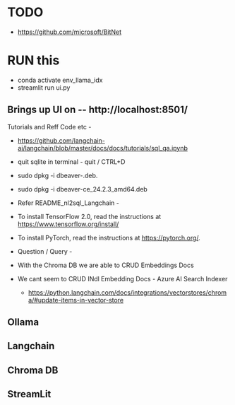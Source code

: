 # TODO 
- https://github.com/microsoft/BitNet

# RUN this 
- conda activate env_llama_idx
- streamlit run ui.py
## Brings up UI on -- http://localhost:8501/

Tutorials and Reff Code etc - 
- https://github.com/langchain-ai/langchain/blob/master/docs/docs/tutorials/sql_qa.ipynb
- quit sqlite in terminal - quit / CTRL+D
- sudo dpkg -i dbeaver-<version>.deb.
- sudo dpkg -i dbeaver-ce_24.2.3_amd64.deb
- Refer README_nl2sql_Langchain - 
- To install TensorFlow 2.0, read the instructions at https://www.tensorflow.org/install/ 
- To install PyTorch, read the instructions at https://pytorch.org/.


- Question / Query - 
- With the Chroma DB we are able to CRUD Embeddings Docs 
- We cant seem to CRUD INdl Embedding Docs - Azure AI Search Indexer 
    - https://python.langchain.com/docs/integrations/vectorstores/chroma/#update-items-in-vector-store

## Ollama 
## Langchain 
## Chroma DB 
## StreamLit 
